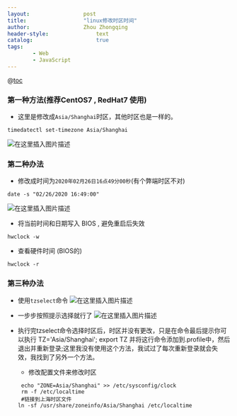 ```yaml
---
layout:					post
title:					"linux修改时区时间"
author:					Zhou Zhongqing
header-style:				text
catalog:					true
tags:
		- Web
		- JavaScript
---
```

@[toc](目录)
### 第一种方法(推荐CentOS7 , RedHat7 使用)
- 这里是修改成`Asia/Shanghai`时区，其他时区也是一样的。
```
timedatectl set-timezone Asia/Shanghai
```
![在这里插入图片描述](https://i-blog.csdnimg.cn/blog_migrate/be1a4c6192141bd50b771ae1565c42bc.png)
### 第二种办法
- 修改成时间为`2020年02月26日16点49分00秒`(有个弊端时区不对)
```
date -s "02/26/2020 16:49:00"
```

![在这里插入图片描述](https://i-blog.csdnimg.cn/blog_migrate/41a330744b2ab63d476a3a4e0758fe12.png)
- 将当前时间和日期写入 BIOS , 避免重启后失效 

```
hwclock -w
```
- 查看硬件时间 (BIOS的)

```
hwclock -r
```

### 第三种办法

- 使用`tzselect`命令
![在这里插入图片描述](https://i-blog.csdnimg.cn/blog_migrate/efa2e50523abb32d805d6ad8b2077f70.png)
- 一步步按照提示选择就行了
![在这里插入图片描述](https://i-blog.csdnimg.cn/blog_migrate/940132cf92b1a1104b79558a4e3968b5.png)
- 执行完tzselect命令选择时区后，时区并没有更改，只是在命令最后提示你可以执行 TZ='Asia/Shanghai'; export TZ 并将这行命令添加到.profile中，然后退出并重新登录;这里我没有使用这个方法，我试过了每次重新登录就会失效，我找到了另外一个方法。
	- 修改配置文件来修改时区
	
	```
	 echo "ZONE=Asia/Shanghai" >> /etc/sysconfig/clock
	 rm -f /etc/localtime
	 #链接到上海时区文件
	ln -sf /usr/share/zoneinfo/Asia/Shanghai /etc/localtime
	
	```

